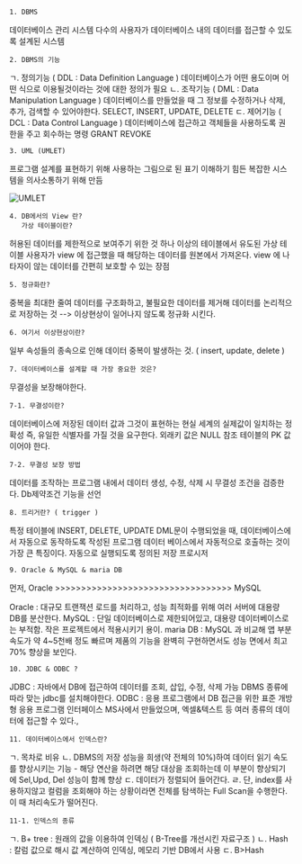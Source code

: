     1. DBMS
데이터베이스 관리 시스템
다수의 사용자가 데이터베이스 내의 데이터를 접근할 수 있도록 설계된 시스템

    2. DBMS의 기능
ㄱ. 정의기능 ( DDL : Data Definition Language )
  데이터베이스가 어떤 용도이며 어떤 식으로 이용될것이라는 것에 대한 정의가 필요
ㄴ. 조작기능 ( DML : Data Manipulation Language )
  데이터베이스를 만들었을 때 그 정보를 수정하거나 삭제, 추가, 검색할 수 있어야한다.
  SELECT, INSERT, UPDATE, DELETE
ㄷ. 제어기능 ( DCL : Data Control Language )
  데이터베이스에 접근하고 객체들을 사용하도록 권한을 주고 회수하는 명령
  GRANT REVOKE
  
    3. UML (UMLET)
프로그램 설계를 표현하기 위해 사용하는 그림으로 된 표기
이해하기 힘든 복잡한 시스템을 의사소통하기 위해 만듬

![UMLET](https://user-images.githubusercontent.com/44426450/127442248-7114d05d-3430-448b-ac73-96ed880b477d.PNG)

    4. DB에서의 View 란?
       가상 테이블이란?
허용된 데이터를 제한적으로 보여주기 위한 것
하나 이상의 테이블에서 유도된 가상 테이블
  사용자가 view 에 접근했을 때 해당하는 데이터를 원본에서 가져온다.
view 에 나타자이 않는 데이터를 간편히 보호할 수 있는 장점

    5. 정규화란?
중복을 최대한 줄여 데이터를 구조화하고, 불필요한 데이터를 제거해 데이터를 논리적으로 저장하는 것
--> 이상현상이 일어나지 않도록 정규화 시킨다.

    6. 여기서 이상현상이란?
일부 속성들의 종속으로 인해 데이터 중복이 발생하는 것. ( insert, update, delete )

    7. 데이터베이스를 설계할 때 가장 중요한 것은?
무결성을 보장해야한다.
    
    7-1. 무결성이란?
데이터베이스에 저장된 데이터 값과 그것이 표현하는 현실 세계의 실제값이 일치하는 정확성
즉, 유일한 식별자를 가질 것을 요구한다.
외래키 값은 NULL 참조 테이블의 PK 값이어야 한다.

    7-2. 무결성 보장 방법
데이터를 조작하는 프로그램 내에서 데이터 생성, 수정, 삭제 시 무결성 조건을 검증한다.
Db제약조건 기능을 선언

    8. 트리거란? ( trigger )
특정 테이블에 INSERT, DELETE, UPDATE DML문이 수행되었을 때, 데이터베이스에서 자동으로 동작하도록 작성된 프로그램
데이터 베이스에서 자동적으로 호출하는 것이 가장 큰 특징이다.
자동으로 실행되도록 정의된 저장 프로시저

    9. Oracle & MySQL & maria DB
먼저, Oracle >>>>>>>>>>>>>>>>>>>>>>>>>>>>>>>>>> MySQL    

Oracle : 대규모 트랜잭션 로드를 처리하고, 성능 최적화를 위해 여러 서버에 대용량 DB를 분산한다.
MySQL : 단일 데이터베이스로 제한되어있고, 대용량 데이터베이스로는 부적함. 작은 프로젝트에서 적용시키기 용이.
maria DB : MySQL 과 비교해 앱 부분 속도가 약 4~5천배 정도 빠르며 제품의 기능을 완벽히 구현하면서도 성능 면에서 최고 70% 향상을 보인다.
    
    10. JDBC & ODBC ?
JDBC : 자바에서 DB에 접근하여 데이터를 조회, 삽입, 수정, 삭제 가능 DBMS 종류에 따라 맞는 jdbc를 설치해야한다.
ODBC : 응용 프로그램에서 DB 접근을 위한 표준 개방형 응용 프로그램 인터페이스 MS사에서 만들었으며, 엑셀&텍스트 등 여러 종류의 데이터에 접근할 수 있다.,
    
    11. 데이터베이스에서 인덱스란?
ㄱ. 목차로 비유
ㄴ. DBMS의 저장 성능을 희생(약 전체의 10%)하여 데이터 읽기 속도를 향상시키는 기능 - 해당 연산을 하려면 해당 대상을 조회하는데 이 부분이 향상되기에 Sel,Upd, Del 성능이 함께 향상
ㄷ. 데이터가 정렬되어 들어간다.
ㄹ. 단, index를 사용하지않고 컬럼을 조회해야 하는 상황이라면 전체를 탐색하는 Full Scan을 수행한다. 이 때 처리속도가 떨어진다.

    11-1. 인덱스의 종류
ㄱ. B+ tree : 원래의 값을 이용하여 인덱싱 (  B-Tree를 개선시킨 자료구조 )
ㄴ. Hash : 칼럼 값으로 해시 값 계산하여 인덱싱, 메모리 기반 DB에서 사용
ㄷ. B>Hash
    
    
    
    
    
    
    
    
    
